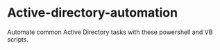 # Active-directory-automation
Automate common Active Directory tasks with these powershell and VB scripts. 
